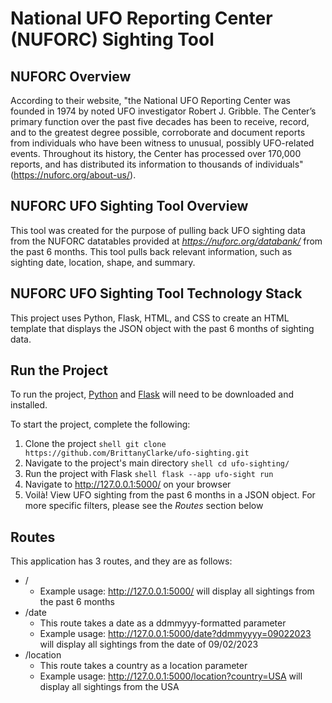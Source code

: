 # National UFO Reporting Center (NUFORC) Sighting Tool

## NUFORC Overview
According to their website, "the National UFO Reporting Center was founded in 1974 by noted UFO investigator Robert J. Gribble. The Center’s primary function over the past five decades has been to receive, record, and to the greatest degree possible, corroborate and document reports from individuals who have been witness to unusual, possibly UFO-related events.  Throughout its history, the Center has processed over 170,000 reports, and has distributed its information to thousands of individuals" (https://nuforc.org/about-us/).

## NUFORC UFO Sighting Tool Overview
This tool was created for the purpose of pulling back UFO sighting data from the NUFORC datatables provided at _https://nuforc.org/databank/_ from the past 6 months. This tool pulls back relevant information, such as sighting date, location, shape, and summary. 

## NUFORC UFO Sighting Tool Technology Stack
This project uses Python, Flask, HTML, and CSS to create an HTML template that displays the JSON object with the past 6 months of sighting data.

## Run the Project
To run the project, <a href="https://www.python.org/downloads/">Python</a> and <a href="https://flask.palletsprojects.com/en/2.3.x/installation/">Flask</a> will need to be downloaded and installed.

To start the project, complete the following:
  1. Clone the project
    ```shell
      git clone https://github.com/BrittanyClarke/ufo-sighting.git
    ```
  2. Navigate to the project's main directory
    ```shell
      cd ufo-sighting/
    ```
  3. Run the project with Flask
    ```shell
      flask --app ufo-sight run
    ```
  4. Navigate to http://127.0.0.1:5000/ on your browser
  5. Voilà! View UFO sighting from the past 6 months in a JSON object. For more specific filters, please see the _Routes_ section below

## Routes
This application has 3 routes, and they are as follows:
  - /
    - Example usage: http://127.0.0.1:5000/ will display all sightings from the past 6 months
  - /date
    - This route takes a date as a ddmmyyy-formatted parameter
    - Example usage: http://127.0.0.1:5000/date?ddmmyyyy=09022023 will display all sightings from the date of 09/02/2023
  - /location
      - This route takes a country as a location parameter
      - Example usage: http://127.0.0.1:5000/location?country=USA will display all sightings from the USA
